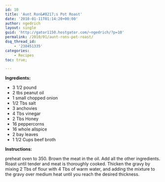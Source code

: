 ```yaml
---
id: 10
title: 'Aunt Ron&#8217;s Pot Roast'
date: '2010-01-11T01:14:20+00:00'
author: ngedrich
layout: single
guid: 'http://gator1150.hostgator.com/~ngedrich/?p=10'
permalink: /2010/01/aunt-rons-pot-roast/
dsq_thread_id:
    - '238451335'
categories:
    - Recipes
toc: true;

---
```


**Ingredients:**
- 3 1/2 pound 
- 2 tbs peanut oil 
- 1 small chopped onion 
- 1/2 Tbs salt 
- 3 anchovies 
- 4 Tbs vinegar 
- 2 Tbs Honey 
- 16 peppercorns 
- 16 whole allspice 
- 2 bay leaves 
- 1 1/2 Cups beef broth 

**Instructions:**

preheat oven to 350. Brown the meat in the oil. Add all the other ingredients. Roast until tender and meat is thoroughly cooked. Thicken the gravy by mixing 2 Tbs of flour with 4 Tbs of warm water, and adding the mixture to the gravy over medium heat until you reach the desired thickness.